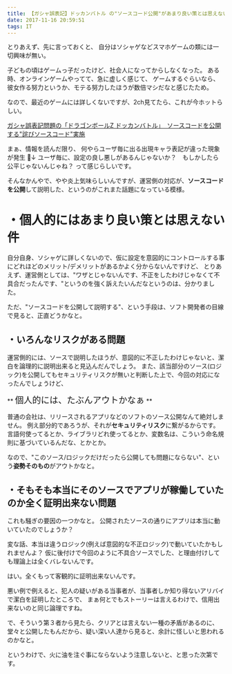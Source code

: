 ```yaml
---
title: 【ガシャ誤表記】ドッカンバトル の"ソースコード公開"があまり良い策とは思えない件
date: 2017-11-16 20:59:51
tags: IT
---
```


とりあえず、先に言っておくと、
自分はソシャゲなどスマホゲームの類には一切興味が無い。

子どもの頃はゲームっ子だったけど、社会人になってからしなくなった。
ある時、オンラインゲームやってて、急に虚しく感じて、
ゲームするぐらいなら、彼女作る努力というか、モテる努力したほうが数倍マシだなと感じたため。

なので、最近のゲームには詳しくないですが、2ch見てたら、これが今ホットらしい。

<a class="embedly-card" href="http://nlab.itmedia.co.jp/nl/articles/1711/16/news121.html">ガシャ誤表記問題の「ドラゴンボールZ ドッカンバトル」　ソースコードを公開する"詫びソースコード"実施</a><script async src="//cdn.embedly.com/widgets/platform.js" charset="UTF-8"></script>

<!-- more -->

まぁ、情報を読んだ限り、
何やらユーザ毎に出る出現キャラ表記が違った現象が発生
↓
ユーザ毎に、設定の良し悪しがあるんじゃないか？　もしかしたら公平じゃないんじゃね？
って感じらしいです。

そんなかんやで、やや炎上気味らしいんですが、運営側の対応が、**ソースコードを公開**して説明した、というのがこれまた話題になっている模様。

# ・個人的にはあまり良い策とは思えない件
自分自身、ソシャゲに詳しくないので、仮に設定を意図的にコントロールする事にどれほどのメリット/デメリットがあるかよく分からないんですけど、
とりあえず、運営側としては、"ワザとじゃないんです、不正をしたわけじゃなくて不具合だったんです、"というのを強く訴えたいんだなというのは、分かりました。

ただ、"ソースコードを公開して説明する"、という手段は、ソフト開発者の目線で見ると、正直どうかなと。

## ・いろんなリスクがある問題
運営側的には、ソースで説明したほうが、意図的に不正したわけじゃないと、潔白を論理的に説明出来ると見込んだんでしょう。
また、該当部分のソース(ロジック)を公開してもセキュリティリスクが無いと判断した上で、今回の対応になったんでしょうけど、

** <span style="font-size: 20px">個人的には、たぶんアウトかなぁ</span> **

普通の会社は、リリースされるアプリなどのソフトのソース公開なんて絶対しません。
例え部分的であろうが、それが**セキュリティリスク**に繋がるからです。
言語何使ってるとか、ライブラリどれ使ってるとか、変数名は、こういう命名規則に基づいているんだな、とかとか。

なので、"このソース/ロジックだけだったら公開しても問題にならない"、という**姿勢そのもの**がアウトかなと。


## ・そもそも本当にそのソースでアプリが稼働していたのか全く証明出来ない問題
これも騒ぎの要因の一つかなと。
公開されたソースの通りにアプリは本当に動いていたのでしょうか？

変な話、本当は違うロジック(例えば意図的な不正ロジック)で動いていたかもしれませんよ？
仮に後付けで今回のように不具合ソースでした、と理由付けしても理論上は全くバレないんです。

はい。全くもって客観的に証明出来ないんです。

悪い例で例えると、犯人の疑いがある当事者が、当事者しか知り得ないアリバイで潔白を証明したところで、
まぁ何とでもストーリーは言えるわけで、信用出来ないのと同じ論理ですね。

で、そういう第３者から見たら、クリアとは言えない一種の矛盾があるのに、
堂々と公開したもんだから、疑い深い人達から見ると、余計に怪しいと思われるのかなと。

というわけで、火に油を注ぐ事にならないよう注意しないと、と思った次第です。
